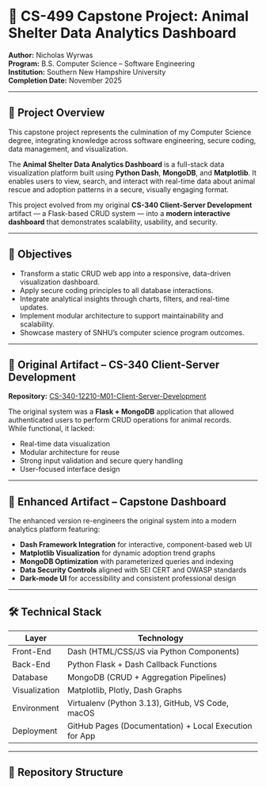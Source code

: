 # 🧠 CS-499 Capstone Project: Animal Shelter Data Analytics Dashboard  
**Author:** Nicholas Wyrwas  
**Program:** B.S. Computer Science – Software Engineering  
**Institution:** Southern New Hampshire University  
**Completion Date:** November 2025  

---

## 📘 Project Overview
This capstone project represents the culmination of my Computer Science degree, integrating knowledge across software engineering, secure coding, data management, and visualization.  

The **Animal Shelter Data Analytics Dashboard** is a full-stack data visualization platform built using **Python Dash**, **MongoDB**, and **Matplotlib**. It enables users to view, search, and interact with real-time data about animal rescue and adoption patterns in a secure, visually engaging format.

This project evolved from my original **CS-340 Client-Server Development** artifact — a Flask-based CRUD system — into a **modern interactive dashboard** that demonstrates scalability, usability, and security.

---

## 🎯 Objectives
- Transform a static CRUD web app into a responsive, data-driven visualization dashboard.  
- Apply secure coding principles to all database interactions.  
- Integrate analytical insights through charts, filters, and real-time updates.  
- Implement modular architecture to support maintainability and scalability.  
- Showcase mastery of SNHU’s computer science program outcomes.

---

## 🧩 Original Artifact – CS-340 Client-Server Development
**Repository:** [CS-340-12210-M01-Client-Server-Development](https://github.com/nwyrwas/CS-340-12210-M01-Client-Server-Development)

The original system was a **Flask + MongoDB** application that allowed authenticated users to perform CRUD operations for animal records.  
While functional, it lacked:
- Real-time data visualization  
- Modular architecture for reuse  
- Strong input validation and secure query handling  
- User-focused interface design  

---

## 🚀 Enhanced Artifact – Capstone Dashboard
The enhanced version re-engineers the original system into a modern analytics platform featuring:  
- **Dash Framework Integration** for interactive, component-based web UI  
- **Matplotlib Visualization** for dynamic adoption trend graphs  
- **MongoDB Optimization** with parameterized queries and indexing  
- **Data Security Controls** aligned with SEI CERT and OWASP standards  
- **Dark-mode UI** for accessibility and consistent professional design  

---

## 🛠️ Technical Stack
| Layer | Technology |
|-------|-------------|
| Front-End | Dash (HTML/CSS/JS via Python Components) |
| Back-End | Python Flask + Dash Callback Functions |
| Database | MongoDB (CRUD + Aggregation Pipelines) |
| Visualization | Matplotlib, Plotly, Dash Graphs |
| Environment | Virtualenv (Python 3.13), GitHub, VS Code, macOS |
| Deployment | GitHub Pages (Documentation) + Local Execution for App |

---

## 📂 Repository Structure
